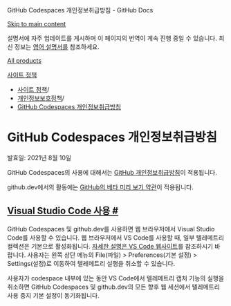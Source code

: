 GitHub Codespaces 개인정보취급방침 - GitHub Docs

[Skip to main content](#main-content)

설명서에 자주 업데이트를 게시하며 이 페이지의 번역이 계속 진행 중일 수 있습니다. 최신 정보는 [영어 설명서를](/en) 참조하세요.

[All products](/ko)

[사이트 정책](/ko/site-policy)

* [사이트 정책](/ko/site-policy)/
* [개인정보보호정책](/ko/site-policy/privacy-policies)/
* [GitHub Codespaces 개인정보취급방침](/ko/site-policy/privacy-policies/github-codespaces-privacy-statement)

GitHub Codespaces 개인정보취급방침
==========

발효일: 2021년 8월 10일

GitHub Codespaces의 사용에 대해서는 [GitHub 개인정보취급방침](/ko/site-policy/privacy-policies/github-privacy-statement)이 적용됩니다.

github.dev에서의 활동에는 [GitHub의 베타 미리 보기 약관](/ko/site-policy/github-terms/github-terms-of-service#j-beta-previews)이 적용됩니다.

[Visual Studio Code 사용 #](#visual-studio-code-사용)
----------

GitHub Codespaces 및 github.dev를 사용하면 웹 브라우저에서 Visual Studio Code를 사용할 수 있습니다. 웹 브라우저에서 VS Code를 사용할 때, 일부 텔레메트리 컬렉션은 기본으로 활성화됩니다. [자세한 설명은 VS Code 웹사이트](https://code.visualstudio.com/docs/getstarted/telemetry)를 참조하시기 바랍니다. 사용자는 왼쪽 상단 메뉴의 File(파일) \> Preferences(기본 설정) \> Settings(설정)로 이동하여 텔레메트리 실행을 취소할 수 있습니다.

사용자가 codespace 내부에 있는 동안 VS Code에서 텔레메트리 캡처 기능의 실행을 취소하면 GitHub Codespaces 및 github.dev의 모든 향후 웹 세션에서 텔레메트리 사용 중지 기본 설정이 동기화됩니다.
